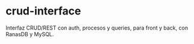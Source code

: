 # crud-interface

Interfaz CRUD/REST con auth, procesos y queries, para front y back, con RanasDB y MySQL.

